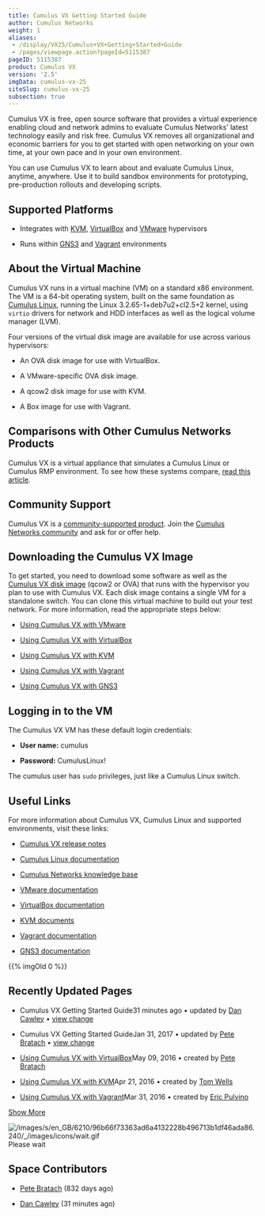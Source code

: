 ```yaml
---
title: Cumulus VX Getting Started Guide
author: Cumulus Networks
weight: 1
aliases:
 - /display/VX25/Cumulus+VX+Getting+Started+Guide
 - /pages/viewpage.action?pageId=5115387
pageID: 5115387
product: Cumulus VX
version: '2.5'
imgData: cumulus-vx-25
siteSlug: cumulus-vx-25
subsection: true
---
```

Cumulus VX is free, open source software that provides a virtual
experience enabling cloud and network admins to evaluate Cumulus
Networks’ latest technology easily and risk free. Cumulus VX removes all
organizational and economic barriers for you to get started with open
networking on your own time, at your own pace and in your own
environment.

You can use Cumulus VX to learn about and evaluate Cumulus Linux,
anytime, anywhere. Use it to build sandbox environments for prototyping,
pre-production rollouts and developing scripts.

## <span>Supported Platforms</span>

  - Integrates with [KVM](http://www.linux-kvm.org/page/Downloads),
    [VirtualBox](https://www.virtualbox.org/wiki/Downloads) and
    [VMware](https://my.vmware.com/web/vmware/downloads) hypervisors

  - Runs within [GNS3](http://www.gns3.com) and
    [Vagrant](https://www.vagrantup.com) environments

## <span>About the Virtual Machine</span>

Cumulus VX runs in a virtual machine (VM) on a standard x86 environment.
The VM is a 64-bit operating system, built on the same foundation as
[Cumulus Linux](http://docs.cumulusnetworks.com/display/DOCS), running
the Linux 3.2.65-1+deb7u2+cl2.5+2 kernel, using `virtio` drivers for
network and HDD interfaces as well as the logical volume manager (LVM).

Four versions of the virtual disk image are available for use across
various hypervisors:

  - An OVA disk image for use with VirtualBox.

  - A VMware-specific OVA disk image.

  - A qcow2 disk image for use with KVM.

  - A Box image for use with Vagrant.

## <span>Comparisons with Other Cumulus Networks Products</span>

Cumulus VX is a virtual appliance that simulates a Cumulus Linux or
Cumulus RMP environment. To see how these systems compare, [read this
article](/version/cumulus-vx-25/Comparing_Cumulus_VX_with_Other_Cumulus_Networks_Products).

## <span>Community Support</span>

Cumulus VX is a [community-supported
product](https://support.cumulusnetworks.com/hc/en-us/articles/206382248).
Join the [Cumulus Networks
community](https://community.cumulusnetworks.com/cumulus/categories/cumulus_vx)
and ask for or offer help.

## <span>Downloading the Cumulus VX Image</span>

To get started, you need to download some software as well as the
[Cumulus VX disk
image](https://cumulusnetworks.com/cumulus-vx/download/) (qcow2 or OVA)
that runs with the hypervisor you plan to use with Cumulus VX. Each disk
image contains a single VM for a standalone switch. You can clone this
virtual machine to build out your test network. For more information,
read the appropriate steps below:

  - [Using Cumulus VX with
    VMware](/version/cumulus-vx-25/Using_Cumulus_VX_with_VMware/)

  - [Using Cumulus VX with
    VirtualBox](/version/cumulus-vx-25/Using_Cumulus_VX_with_VirtualBox/)

  - [Using Cumulus VX with
    KVM](/version/cumulus-vx-25/Using_Cumulus_VX_with_KVM)

  - [Using Cumulus VX with
    Vagrant](/version/cumulus-vx-25/Using_Cumulus_VX_with_Vagrant)

  - [Using Cumulus VX with
    GNS3](http://docs.cumulusnetworks.com/display/VX/Using+Cumulus+VX+with+GNS3)

## <span>Logging in to the VM</span>

The Cumulus VX VM has these default login credentials:

  - **User name:** cumulus

  - **Password:** CumulusLinux\!

The cumulus user has `sudo` privileges, just like a Cumulus Linux
switch.

## <span>Useful Links</span>

For more information about Cumulus VX, Cumulus Linux and supported
environments, visit these links:

  - [Cumulus VX release
    notes](https://support.cumulusnetworks.com/hc/en-us/articles/115002082808)

  - [Cumulus Linux
    documentation](http://docs.cumulusnetworks.com/display/DOCS)

  - [Cumulus Networks knowledge
    base](https://support.cumulusnetworks.com/hc/en-us/)

  - [VMware documentation](https://www.vmware.com/support/pubs/)

  - [VirtualBox
    documentation](https://www.virtualbox.org/wiki/Documentation)

  - [KVM documents](http://www.linux-kvm.org/page/Documents)

  - [Vagrant documentation](https://docs.vagrantup.com/v2/)

  - [GNS3
    documentation](https://community.gns3.com/community/software/documentation)

{{% imgOld 0 %}}

## <span>Recently Updated Pages</span>

  - Cumulus VX Getting Started Guide31 minutes ago • updated by [Dan
    Cawley](https://docs.cumulusnetworks.com/display/~dcawley) • [view
    change](https://docs.cumulusnetworks.com/pages/diffpagesbyversion.action?pageId=5115387&selectedPageVersions=3&selectedPageVersions=2)

  - Cumulus VX Getting Started GuideJan 31, 2017 • updated by [Pete
    Bratach](https://docs.cumulusnetworks.com/display/~pete) • [view
    change](https://docs.cumulusnetworks.com/pages/diffpagesbyversion.action?pageId=5115387&selectedPageVersions=2&selectedPageVersions=1)

  - [Using Cumulus VX with
    VirtualBox](/version/cumulus-vx-25/Using_Cumulus_VX_with_VirtualBox/)May
    09, 2016 • created by [Pete
    Bratach](https://docs.cumulusnetworks.com/display/~pete)

  - [Using Cumulus VX with
    KVM](/version/cumulus-vx-25/Using_Cumulus_VX_with_KVM)Apr 21, 2016 •
    created by [Tom
    Wells](https://docs.cumulusnetworks.com/display/~tom)

  - [Using Cumulus VX with
    Vagrant](/version/cumulus-vx-25/Using_Cumulus_VX_with_Vagrant)Mar
    31, 2016 • created by [Eric
    Pulvino](https://docs.cumulusnetworks.com/display/~eric)

[Show
More](https://docs.cumulusnetworks.com/plugins/recently-updated/changes.action?theme=concise&pageSize=5&startIndex=5&searchToken=41987&spaceKeys=VX25&contentType=page)

![/images/s/en\_GB/6210/96b66f73363ad6a4132228b496713b1df46ada86.240/\_/images/icons/wait.gif](/images/s/en_GB/6210/96b66f73363ad6a4132228b496713b1df46ada86.240/_/images/icons/wait.gif)  
<span class="caption">Please wait</span>

## <span>Space Contributors</span>

  - [Pete Bratach](https://docs.cumulusnetworks.com/display/~pete) (832
    days ago)

  - [Dan Cawley](https://docs.cumulusnetworks.com/display/~dcawley) (31
    minutes ago)

<article id="html-search-results" class="ht-content" style="display: none;">

</article>

<footer id="ht-footer">

</footer>
